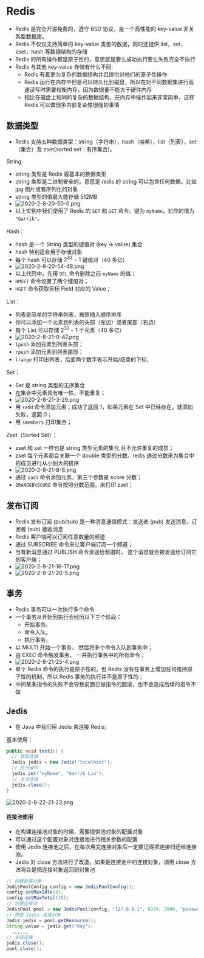 # Redis

- Redis 是完全开源免费的，遵守 BSD 协议，是一个高性能的 key-value 非关系型数据库。
- Redis 不仅仅支持简单的 key-value 类型的数据，同时还提供 list，set，zset，hash 等数据结构的存储
- Redis 的所有操作都是原子性的，意思就是要么成功执行要么失败完全不执行
- Redis 与其他 key-value 存储有什么不同:
  - Redis 有着更为复杂的数据结构并且提供对他们的原子性操作
  - Redis 运行在内存中但是可以持久化到磁盘，所以在对不同数据集进行高速读写时需要权衡内存，因为数据量不能大于硬件内存
  - 相比在磁盘上相同的复杂的数据结构，在内存中操作起来非常简单，这样 Redis 可以做很多内部复杂性很强的事情

## 数据类型

- Redis 支持五种数据类型：string（字符串），hash（哈希），list（列表），set（集合）及 zset(sorted set：有序集合)。

String:

- string 类型是 Redis 最基本的数据类型
- string 类型是二进制安全的。意思是 redis 的 string 可以包含任何数据。比如 jpg 图片或者序列化的对象
- string 类型的值最大能存储 512MB
- ![2020-2-8-20-50-0.png](https://garrik-default-imgs.oss-accelerate.aliyuncs.com/imgs/2020-2-8-20-50-0.png)
- 以上实例中我们使用了 Redis 的 `SET` 和 `GET` 命令。键为 `myName`，对应的值为 `"Garrik"`。

Hash：

- hash 是一个 String 类型的键值对 (key => value) 集合
- hash 特别适合用于存储对象
- 每个 hash 可以存储 $2^{32} - 1$ 键值对（40 多亿）
- ![2020-2-8-20-54-48.png](https://garrik-default-imgs.oss-accelerate.aliyuncs.com/imgs/2020-2-8-20-54-48.png)
- 以上代码中，先用 `DEL` 命令删除之前 `myName` 的值；
- `HMSET` 命令设置了两个键值对；
- `HGET` 命令获取目标 Field 对应的 Value；

List：

- 列表是简单的字符串列表，按照插入顺序排序
- 你可以添加一个元素到列表的头部（左边）或者尾部（右边）
- 每个 List 可以存储 $2^{32} - 1$ 个元素（40 多亿）
- ![2020-2-8-21-0-47.png](https://garrik-default-imgs.oss-accelerate.aliyuncs.com/imgs/2020-2-8-21-0-47.png)
- `lpush` 添加元素到列表头部；
- `rpush` 添加元素到列表尾部；
- `lrange` 打印出列表，后面两个数字表示开始/结束的下标;

Set：

- Set 是 string 类型的无序集合
- 在集合中元素具有唯一性，不能重复；
- ![2020-2-8-21-3-29.png](https://garrik-default-imgs.oss-accelerate.aliyuncs.com/imgs/2020-2-8-21-3-29.png)
- 用 `sadd` 命令添加元素；成功了返回 1，如果元素在 Set 中已经存在，就添加失败，返回 0；
- 用 `smembers` 打印集合；

Zset（Sorted Set）：

- zset 和 set 一样也是 string 类型元素的集合,且不允许重复的成员；
- zset 每个元素都会关联一个 double 类型的分数。redis 通过分数来为集合中的成员进行从小到大的排序
- ![2020-2-8-21-8-8.png](https://garrik-default-imgs.oss-accelerate.aliyuncs.com/imgs/2020-2-8-21-8-8.png)
- 通过 `zadd` 命令添加元素，第三个参数是 score 分数；
- `ZRANGEBYSCORE` 命令按照分数范围，来打印 zset；

## 发布订阅

- Redis 发布订阅 (pub/sub) 是一种消息通信模式：发送者 (pub) 发送消息，订阅者 (sub) 接收消息
- Redis 客户端可以订阅任意数量的频道
- 通过 SUBSCRIBE 命令来让客户端订阅一个频道；
- 当有新消息通过 PUBLISH 命令发送给频道时， 这个消息就会被发送给订阅它的客户端；
- ![2020-2-8-21-16-17.png](https://garrik-default-imgs.oss-accelerate.aliyuncs.com/imgs/2020-2-8-21-16-17.png)
- ![2020-2-8-21-20-5.png](https://garrik-default-imgs.oss-accelerate.aliyuncs.com/imgs/2020-2-8-21-20-5.png)

## 事务

- Redis 事务可以一次执行多个命令
- 一个事务从开始到执行会经历以下三个阶段：
  - 开始事务。
  - 命令入队。
  - 执行事务。
- 以 MULTI 开始一个事务， 然后将多个命令入队到事务中；
- 由 EXEC 命令触发事务， 一并执行事务中的所有命令；
- ![2020-2-8-21-25-4.png](https://garrik-default-imgs.oss-accelerate.aliyuncs.com/imgs/2020-2-8-21-25-4.png)
- 单个 Redis 命令的执行是原子性的，但 Redis 没有在事务上增加任何维持原子性的机制，所以 Redis 事务的执行并不是原子性的；
- 中间某条指令的失败不会导致前面已做指令的回滚，也不会造成后续的指令不做

## Jedis

- 在 Java 中我们用 Jedis 来连接 Redis;

基本使用：

```java
public void test1() {
  // 获取连接
  Jedis jedis = new Jedis("localhost");
  // 执行操作
  jedis.set("myName", "Garrik Liu");
  // 关闭连接
  jedis.close();
}
```

![2020-2-8-22-21-23.png](https://garrik-default-imgs.oss-accelerate.aliyuncs.com/imgs/2020-2-8-22-21-23.png)

#### 连接池使用

- 在构建连接池对象的时候，需要提供池对象的配置对象
- 可以通过这个配置对象对连接池进行相关参数的配置
- 使用 Jedis 连接池之后，在每次用完连接对象后一定要记得把连接归还给连接池。
- Jedis 对 close 方法进行了改造，如果是连接池中的连接对象，调用 close 方法将会是把连接对象返回到对象池

```java
// 创建配置对象
JedisPoolConfig config = new JedisPoolConfig();
config.setMaxIdle(8);
config.setMaxTotal(18);
// 创建连接池
JedisPool pool = new JedisPool(config, "127.0.0.1", 6379, 2000, "password");
// 获取 jedis 连接对象
Jedis jedis = pool.getResource();
String value = jedis.get("key");
  ......
// 关闭连接
jedis.close();
pool.close();
```
